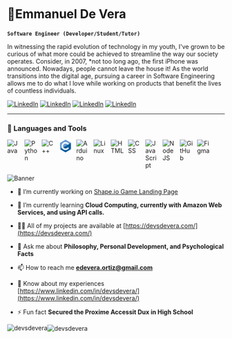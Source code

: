 <h1>🕺Emmanuel De Vera</h1>

**`Software Engineer (Developer/Student/Tutor)`**

In witnessing the rapid evolution of technology in my youth, I've grown to be curious of what more could be achieved to streamline the way our society operates. Consider, in 2007, *not too long ago, the first iPhone was announced. Nowadays, people cannot leave the house it! As the world transitions into the digital age, pursuing a career in Software Engineering allows me to do what I love while working on products that benefit the lives of countless individuals.

[![LinkedIn](https://custom-icon-badges.demolab.com/badge/Resume-red.svg?style=for-the-badge&logo=fire&logoColor=white)](https://devsdevera.com/CV3.pdf)
[![LinkedIn](https://custom-icon-badges.demolab.com/badge/LeetCode-yellow.svg?style=for-the-badge&logo=leetcode&logoColor=white)](https://leetcode.com/devsdevera/)
[![LinkedIn](https://img.shields.io/badge/LinkedIn-blue?style=for-the-badge&logo=linkedin&logoColor=white)](https://www.linkedin.com/in/devsdevera/)
[![LinkedIn](https://custom-icon-badges.demolab.com/badge/Portfolio-green.svg?style=for-the-badge&logo=paintbrush&logoColor=white)](https://devsdevera.com/)


---
### 🔱 Languages and Tools

<img align="left" alt="Java" width="30px" style="padding-right:10px;" src="https://cdn.jsdelivr.net/gh/devicons/devicon/icons/java/java-original.svg"/>
<img align="left" alt="Python" width="30px" style="padding-right:10px;" src="https://cdn.jsdelivr.net/gh/devicons/devicon/icons/python/python-plain.svg" />
<img align="left" alt="C++" width="30px" style="padding-right:10px;" src="https://cdn.jsdelivr.net/gh/devicons/devicon/icons/cplusplus/cplusplus-line.svg" />
<img align="left" alt="C" width="30px" style="padding-right:10px;" src="https://raw.githubusercontent.com/devicons/devicon/master/icons/c/c-original.svg" />
<img align="left" alt="Arduino" width="30px" style="padding-right:10px;" src="https://cdn.worldvectorlogo.com/logos/arduino-1.svg" />
<img align="left" alt="Linux" width="30px" style="padding-right:10px;" src="https://cdn.jsdelivr.net/gh/devicons/devicon/icons/linux/linux-original.svg" />
<img align="left" alt="HTML" width="30px" style="padding-right:10px;" src="https://cdn.jsdelivr.net/gh/devicons/devicon/icons/html5/html5-plain.svg" />
<img align="left" alt="CSS" width="30px" style="padding-right:10px;" src="https://cdn.jsdelivr.net/gh/devicons/devicon/icons/css3/css3-plain.svg" />
<img align="left" alt="JavaScript" width="30px" style="padding-right:10px;" src="https://cdn.jsdelivr.net/gh/devicons/devicon/icons/javascript/javascript-plain.svg" />
<img align="left" alt="NodeJS" width="30px" style="padding-right:10px;" src="https://cdn.jsdelivr.net/gh/devicons/devicon/icons/nodejs/nodejs-original.svg" />
<img align="left" alt="GitHub" width="30px" style="padding-right:10px;" src="https://cdn.jsdelivr.net/gh/devicons/devicon/icons/github/github-original.svg" />
<img align="left" alt="Figma" width="30px" style="padding-right:10px;" src="https://www.vectorlogo.zone/logos/figma/figma-icon.svg" />

<!--<img align="left" alt="Figma" width="30px" style="padding-right:10px;" src="https://www.vectorlogo.zone/logos/adobe_illustrator/adobe_illustrator-icon.svg" />
<img align="left" alt="Figma" width="30px" style="padding-right:10px;" src="https://raw.githubusercontent.com/devicons/devicon/master/icons/photoshop/photoshop-line.svg" />-->

<br></br>
---

![Banner](https://media.licdn.com/dms/image/D5616AQFc44u2KbPcJw/profile-displaybackgroundimage-shrink_350_1400/0/1689084679131?e=1698883200&v=beta&t=ALlm3_uGn1AqyRqmcYwRNbIO6YFBIwPOHuJg9JvmN7Y)

- 🔭 I’m currently working on [Shape.io Game Landing Page](https://devsdevera.com/playtest)

- 🌱 I’m currently learning **Cloud Computing, currently with Amazon Web Services, and using API calls.**

- 👨‍💻 All of my projects are available at [https://devsdevera.com/](https://devsdevera.com/)

- 💬 Ask me about **Philosophy, Personal Development, and Psychological Facts**

- 📫 How to reach me **edevera.ortiz@gmail.com**

- 📄 Know about my experiences [https://www.linkedin.com/in/devsdevera/](https://www.linkedin.com/in/devsdevera/)

- ⚡ Fun fact **Secured the Proxime Accessit Dux in High School**

<p><img align="left" src="https://github-readme-stats.vercel.app/api/top-langs?username=devsdevera&show_icons=true&locale=en&layout=compact" alt="devsdevera" /></p>

<!--<p>&nbsp;<img align="center" src="https://github-readme-stats.vercel.app/api?username=devsdevera&show_icons=true&locale=en" alt="devsdevera" /></p>-->

<p><img align="center" src="https://github-readme-streak-stats.herokuapp.com/?user=devsdevera&" alt="devsdevera" /></p>
